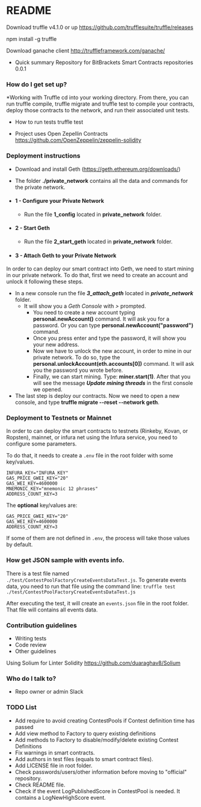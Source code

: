 # README #

Download truffle v4.1.0 or up
https://github.com/trufflesuite/truffle/releases

npm install -g truffle

Download ganache client
http://truffleframework.com/ganache/

* Quick summary
Repository for BitBrackets Smart Contracts repositories
0.0.1

### How do I get set up? ###

*Working with Truffle
cd into your working directory.
From there, you can run truffle compile, truffle migrate and truffle test to compile your contracts, deploy those contracts to the network, and run their associated unit tests.

* How to run tests
truffle test

* Project uses Open Zepellin Contracts
https://github.com/OpenZeppelin/zeppelin-solidity

### Deployment instructions ###

* Download and install Geth (https://geth.ethereum.org/downloads/)
* The folder **./private_network** contains all the data and commands for the private network.

* #### 1 - Configure your Private Network ####
    * Run the file **1_config** located in **private_network** folder.
* #### 2 - Start Geth ####
    * Run the file **2_start_geth** located in **private_network** folder.
* #### 3 - Attach Geth to your Private Network ####

In order to can deploy our smart contract into Geth, we need to start mining in our private network. To do that, first we need to create an account and unlock it following these steps.

* In a new console run the file ***3_attach_geth*** located in ***private_network*** folder.
    * It will show you a *Geth Console* with *>* prompted. 
        * You need to create a new account typing **personal.newAccount()** command. It will ask you for a password. Or you can type **personal.newAccount("password")** command.
        * Once you press enter and type the password, it will show you your new address.
        * Now we have to unlock the new account, in order to mine in our private network. To do so, type the **personal.unlockAccount(eth.accounts[0])** command. It will ask you the password you wrote before.
        * Finally, we can start mining. Type: **miner.start(1)**. After that you will see the message ***Update mining threads*** in the first console we opened.
* The last step is deploy our contracts. Now we need to open a new console, and type **truffle migrate --reset --network geth**.

### Deployment to Testnets or Mainnet ###

In order to can deploy the smart contracts to testnets (Rinkeby, Kovan, or Ropsten), mainnet, or infura net using the Infura service, you need to configure some parameters.

To do that, it needs to create a ``.env`` file in the root folder with some key/values.

```
INFURA_KEY="INFURA_KEY"
GAS_PRICE_GWEI_KEY="20"
GAS_WEI_KEY=4600000
MNEMONIC_KEY="mnemonic 12 phrases"
ADDRESS_COUNT_KEY=3
```

The **optional** key/values are:
```
GAS_PRICE_GWEI_KEY="20"
GAS_WEI_KEY=4600000
ADDRESS_COUNT_KEY=3
```
If some of them are not defined in ``.env``, the process will take those values by default.

### How get JSON sample with events info. ###

There is a test file named ```./test/ContestPoolFactoryCreateEventsDataTest.js```. To generate events data, you need to run that file using the command line:
```truffle test ./test/ContestPoolFactoryCreateEventsDataTest.js```

After executing the test, it will create an ```events.json``` file in the root folder. That file will contains all events data.

### Contribution guidelines ###

* Writing tests
* Code review
* Other guidelines

Using Solium for Linter Solidity https://github.com/duaraghav8/Solium

### Who do I talk to? ###

* Repo owner or admin
Slack

### TODO List ##

* Add require to avoid creating ContestPools if Contest definition time has passed
* Add view method to Factory to query existing definitions
* Add methods to Factory to disable/modify/delete existing Contest Definitions 
* Fix warnings in smart contracts.
* Add authors in test files (equals to smart contract files).
* Add LICENSE file in root folder.
* Check passwords/users/other information before moving to "official" repository.
* Check README file.
* Check if the event LogPublishedScore in ContestPool is needed. It contains a LogNewHighScore event.